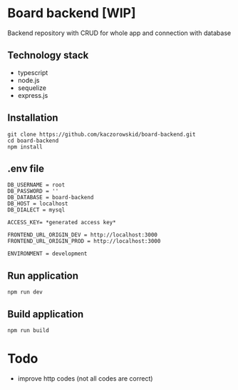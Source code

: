 # Board backend [WIP]

Backend repository with CRUD for whole app and connection with database

## Technology stack

- typescript
- node.js
- sequelize
- express.js

## Installation

```
git clone https://github.com/kaczorowskid/board-backend.git
cd board-backend
npm install
```

## .env file

```
DB_USERNAME = root
DB_PASSWORD = ''
DB_DATABASE = board-backend
DB_HOST = localhost
DB_DIALECT = mysql

ACCESS_KEY= *generated access key*

FRONTEND_URL_ORIGIN_DEV = http://localhost:3000
FRONTEND_URL_ORIGIN_PROD = http://localhost:3000

ENVIRONMENT = development
```

## Run application

```
npm run dev
```

## Build application

```
npm run build
```

# Todo
- improve http codes (not all codes are correct)
